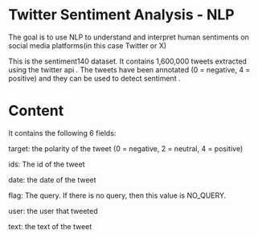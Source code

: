 # Twitter Sentiment Analysis - NLP
The goal is to use NLP to understand and interpret human sentiments on social media platforms(in this case Twitter or X)

This is the sentiment140 dataset. It contains 1,600,000 tweets extracted using the twitter api . The tweets have been annotated (0 = negative, 4 = positive) and they can be used to detect sentiment .

# Content

It contains the following 6 fields:

target: the polarity of the tweet (0 = negative, 2 = neutral, 4 = positive)

ids: The id of the tweet

date: the date of the tweet

flag: The query. If there is no query, then this value is NO_QUERY.

user: the user that tweeted

text: the text of the tweet

